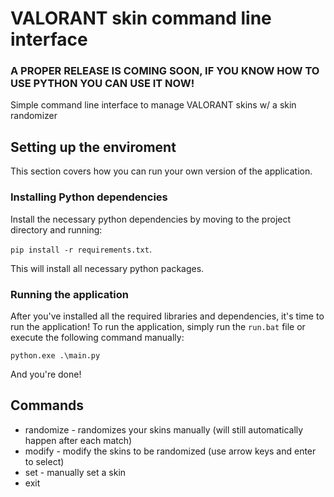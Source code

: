 # VALORANT skin command line interface
### A PROPER RELEASE IS COMING SOON, IF YOU KNOW HOW TO USE PYTHON YOU CAN USE IT NOW!

Simple command line interface to manage VALORANT skins w/ a skin randomizer

## Setting up the enviroment
This section covers how you can run your own version of the application.

### Installing Python dependencies
Install the necessary python dependencies by moving to the project directory and running:

`pip install -r requirements.txt`.

This will install all necessary python packages.

### Running the application
After you've installed all the required libraries and dependencies, it's time to run the application!
To run the application, simply run the `run.bat` file or execute the following command manually:
```
python.exe .\main.py
```
And you're done!


## Commands
- randomize - randomizes your skins manually (will still automatically happen after each match)
- modify - modify the skins to be randomized (use arrow keys and enter to select)
- set - manually set a skin
- exit


